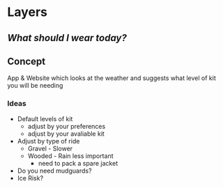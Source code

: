 # Layers
## *What should I wear today?*

## Concept 
App & Website which looks at the weather and suggests what level of kit you will be needing

### Ideas

- Default levels of kit
  - adjust by your preferences
  - adjust by your avaliable kit
- Adjust by type of ride
  - Gravel - Slower
  - Wooded - Rain less important
    - need to pack a spare jacket
- Do you need mudguards?
- Ice Risk?
